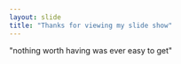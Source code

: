 ```yaml
---
layout: slide
title: "Thanks for viewing my slide show"
---
```

"nothing worth having was ever easy to get"
